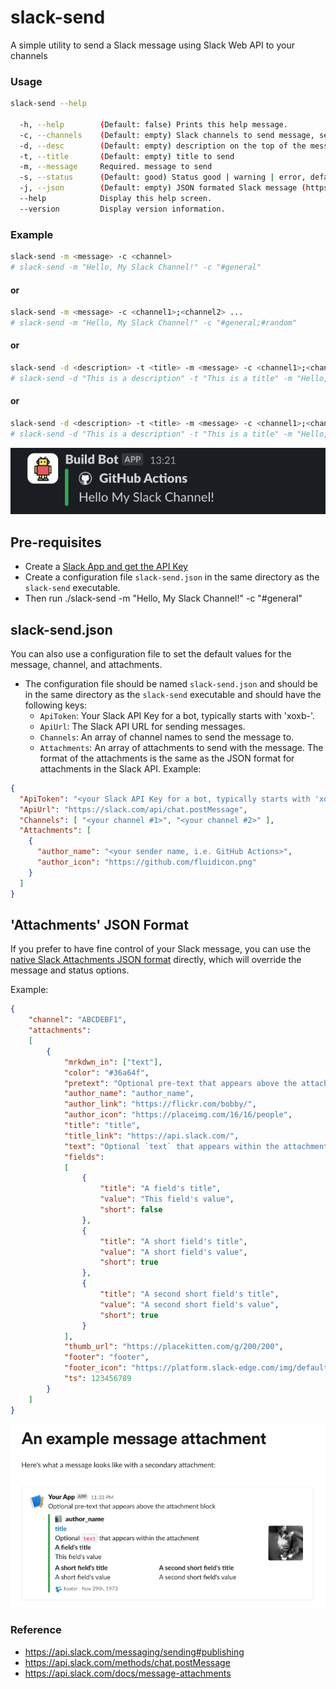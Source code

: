 # slack-send
A simple utility to send a Slack message using Slack Web API to your channels


### Usage

```bash
slack-send --help

  -h, --help        (Default: false) Prints this help message.
  -c, --channels    (Default: empty) Slack channels to send message, separated by ';', default is empty, which means use the channels in the configuration file.
  -d, --desc        (Default: empty) description on the top of the message
  -t, --title       (Default: empty) title to send
  -m, --message     Required. message to send
  -s, --status      (Default: good) Status good | warning | error, default is good
  -j, --json        (Default: empty) JSON formated Slack message (https://api.slack.com/reference/messaging/attachments), it overrides the message and status options, if those values exist on JSON.
  --help            Display this help screen.
  --version         Display version information.
```

### Example
```bash
slack-send -m <message> -c <channel>
# slack-send -m "Hello, My Slack Channel!" -c "#general"
```

#### or
```bash
slack-send -m <message> -c <channel1>;<channel2> ...
# slack-send -m "Hello, My Slack Channel!" -c "#general;#random"
```

#### or
```bash
slack-send -d <description> -t <title> -m <message> -c <channel1>;<channel2> ...
# slack-send -d "This is a description" -t "This is a title" -m "Hello, My Slack Channel!" -c "#general;#random"
```

#### or
```bash
slack-send -d <description> -t <title> -m <message> -c <channel1>;<channel2> ... -j <json_string>
# slack-send -d "This is a description" -t "This is a title" -m "Hello, My Slack Channel!" -c "#general;#random" -j "{\"color\":\"#36a64f\",\"pretext\":\"Optional pre-text that appears above the attachment block\",\"author_name\":\"author_name\",\"author_link\":\"https://flickr.com/bobby/\",\"author_icon\":\"https://placeimg.com/16/16/people\",\"title\":\"title\",\"title_link\":\"https://api.slack.com/\",\"text\":\"Optional `text` that appears within the attachment\",\"fields\":[{\"title\":\"A field's title\",\"value\":\"This field's value\",\"short\":false},{\"title\":\"A short field's title\",\"value\":\"A short field's value\",\"short\":true},{\"title\":\"A second short field's title\",\"value\":\"A second short field's value\",\"short\":true}],\"thumb_url\":\"https://placekitten.com/g/200/200\",\"footer\":\"footer\",\"footer_icon\":\"https://platform.slack-edge.com/img/default_application_icon.png\",\"ts\":123456789}"
```

![Message with JSON payload](images/message.png)

## Pre-requisites
- Create a [Slack App and get the API Key](https://api.slack.com/messaging/sending)
- Create a configuration file `slack-send.json` in the same directory as the `slack-send` executable.
- Then run ./slack-send -m "Hello, My Slack Channel!" -c "#general"

## slack-send.json
You can also use a configuration file to set the default values for the message, channel, and attachments.
- The configuration file should be named `slack-send.json` and should be in the same directory as the `slack-send` executable and should have the following keys:
  - `ApiToken`: Your Slack API Key for a bot, typically starts with 'xoxb-'.
  - `ApiUrl`: The Slack API URL for sending messages.
  - `Channels`: An array of channel names to send the message to.
  - `Attachments`: An array of attachments to send with the message. The format of the attachments is the same as the JSON format for attachments in the Slack API.
Example:
```json
{
  "ApiToken": "<your Slack API Key for a bot, typically starts with 'xoxb-'>", 
  "ApiUrl": "https://slack.com/api/chat.postMessage",
  "Channels": [ "<your channel #1>", "<your channel #2>" ],
  "Attachments": [
    {
      "author_name": "<your sender name, i.e. GitHub Actions>",
      "author_icon": "https://github.com/fluidicon.png"
    }
  ]
}
```

## 'Attachments' JSON Format
If you prefer to have fine control of your Slack message, you can use the [native Slack Attachments JSON format](https://api.slack.com/reference/messaging/attachments) directly, which will override 
the message and status options.

Example:
```json
{
    "channel": "ABCDEBF1",
    "attachments": 
    [
        {
            "mrkdwn_in": ["text"],
            "color": "#36a64f",
            "pretext": "Optional pre-text that appears above the attachment block",
            "author_name": "author_name",
            "author_link": "https://flickr.com/bobby/",
            "author_icon": "https://placeimg.com/16/16/people",
            "title": "title",
            "title_link": "https://api.slack.com/",
            "text": "Optional `text` that appears within the attachment",
            "fields": 
            [
                {
                    "title": "A field's title",
                    "value": "This field's value",
                    "short": false
                },
                {
                    "title": "A short field's title",
                    "value": "A short field's value",
                    "short": true
                },
                {
                    "title": "A second short field's title",
                    "value": "A second short field's value",
                    "short": true
                }
            ],
            "thumb_url": "https://placekitten.com/g/200/200",
            "footer": "footer",
            "footer_icon": "https://platform.slack-edge.com/img/default_application_icon.png",
            "ts": 123456789
        }
    ]
}
```

![Reference to Slack Web API](images/slack-api.png)

### Reference
- https://api.slack.com/messaging/sending#publishing
- https://api.slack.com/methods/chat.postMessage
- https://api.slack.com/docs/message-attachments


